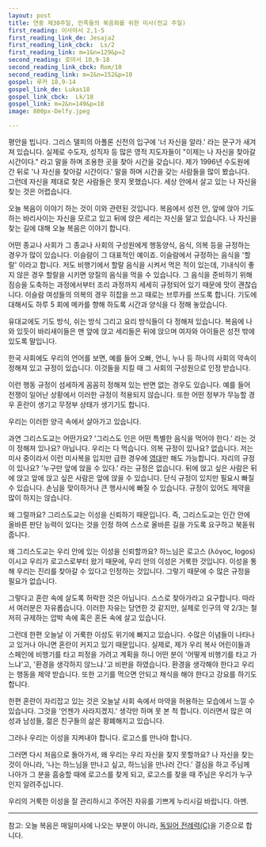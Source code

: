 ```yaml
---
layout: post
title: 연중 제30주일, 민족들의 복음화를 위한 미사(전교 주일)
first_reading: 이사야서 2,1-5
first_reading_link_de: Jesaja2
first_reading_link_cbck:  Ls/2
first_reading_link: m=1&n=129&p=2
second_reading: 로마서 10,9-18
second_reading_link_cbck: Rom/10
second_reading_link: m=2&n=152&p=10
gospel: 루카 18,9-14
gospel_link_de: Lukas18
gospel_link_cbck:  Lk/18
gospel_link: m=2&n=149&p=18
image: 800px-Delfy.jpeg

---
```

 
평안을 빕니다. 그리스 델피의 아폴론 신전의 입구에 '너 자신을 알라.' 라는
문구가 새겨져 있습니다.
실제로 수도자, 성직자 등 많은 영적 지도자들이
"이제는 나 자신을 찾아갈 시간이다." 라고 말을 하며 조용한 곳을 찾아
시간을 갖습니다.
제가 1996년 수도원에 간 뒤로 '나 자신을 찾아갈
시간이다.' 말을 하며 시간을 갖는 사람들을 많이 봤습니다. 그런데 자신을
제대로 찾은 사람들은 못지 못했습니다. 세상 안에서 살고 있는 나 자신을
찾는 것은 어렵습니다.

오늘 복음이 이야기 하는 것이 이와 관련된 것입니다.
복음에서 성전 안, 앞에 앉아 기도하는 바리사이는 자신을 모르고 있고
뒤에 앉은 세리는 자신을 알고 있습니다. 나 자신을 찾는 길에 대해 오늘
복음은 이야기 합니다.

어떤 종교나 사회가 그 종교나 사회의 구성원에게 행동양식, 음식, 의복
등을 규정하는 경우가 많이 있습니다. 이슬람이 그 대표적인 예이죠.
이슬람에서 규정하는 음식을 '할랄' 이라고 합니다. 저도 비행기에서 할랄
음식을 시켜서 먹은 적이 있는데, 기내식이 좋지 않은 경우 할랄을 시키면
양질의 음식을 먹을 수 있습니다. 그 음식을 준비하기 위해 짐승을
도축하는 과정에서부터 조리 과정까지 세세히 규정되어 있기 때문에 맛이
괜찮습니다. 이슬람 여성들의 의복의 경우 히잡을 쓰고 때로는 브루카를
쓰도록 합니다. 기도에 대해서도 하루 5 회에 메카를 향해 하도록 시간과
양식을 다 정해 놓았습니다.

유대교에도 기도 방식, 쉬는 방식 그리고 요리
방식들이 다 정해져 있습니다. 복음에 나와 있듯이 바리새이들은 맨 앞에
앉고 세리들은 뒤에 앉으며 여자와 아이들은 성전 밖에 있도록 말입니다.

한국 사회에도 우리의 언어를 보면, 예를 들어 오빠, 언니, 누나 등 하나의
사회의 약속이 정해져 있고 규정이 있습니다. 이것들을 지킬 때 그 사회의
구성원으로 인정 받습니다.

이런 행동 규정이 섬세하게 꼼꼼히 정해져 있는
반면 없는 경우도 있습니다. 예를 들어 전쟁이 일어난 상황에서 이러한
규정이 적용되지 않습니다. 또한 어떤 정부가 무능할 경우 혼란이 생기고
무정부 상태가 생기기도 합니다.

우리는 이러한 양극 속에서 살아가고
있습니다.

과연 그리스도교는 어떤가요? '그리스도 인은 어떤 특별한 음식을 먹어야
한다.' 라는 것이 정해져 있나요? 아닙니다. 우리는 다 먹습니다. 의복
규정이 있나요? 없습니다. 저는 미사 중이라서 이런 미사복을 입지만 급한
경우에 <a href="https://maria.catholic.or.kr/dictionary/term/term_view.asp?ctxtIdNum=2443&keyword=%EC%98%81%EB%8C%80&gubun=01">영대</a>만 해도 가능합니다. 자리의 규정이 있나요? '누구만 앞에 앉을
수 있다.' 라는 규정은 없습니다. 뒤에 앉고 싶은 사람은 뒤에 앉고 앞에
앉고 싶은 사람은 앞에 앉을 수 있습니다. 단식 규정이 있지만 필요시 빠질
수 있습니다. 손님을 맞이하거나 큰 행사시에 빠질 수 있습니다. 규정이
있어도 제약을 많이 하지는 않습니다.

왜 그럴까요? 그리스도교는 이성을
신뢰하기 때문입니다. 즉, 그리스도교는 인간 안에 올바른 판단 능력이
있다는 것을 인정 하여 스스로 올바른 길을 가도록 요구하고 북돋워
줍니다.

왜 그리스도교는 우리 안에 있는 이성을 신뢰할까요? 하느님은
로고스 (λόγος, logos) 이시고 우리가 로고스로부터 왔기 때문에, 우리 안의
이성은 거룩한 것입니다. 이성을 통해 우리는 진리를 찾아갈 수 있다고
인정하는 것입니다. 그렇기 때문에 수 많은 규정을 필요가 없습니다.

그렇다고 혼란 속에 살도록 허락한 것은 아닙니다. 스스로 찾아가라고
요구합니다. 따라서 여러분은 자유롭습니다. 이러한 자유는 당연한 것
같지만, 실제로 인구의 약 2/3는 철저히 규제하는 압박 속에 혹은 혼돈 속에
살고 있습니다.

그런데 한편 오늘날 이 거룩한 이성도 위기에 빠지고 있습니다. 수많은
이념들이 나타나고 있거나 아니면 혼란이 커지고 있기 때문입니다. 실제로,
제가 우리 복사 어린이들과 스페인에 비행기를 타고 피정을 가려고 계획을
하니 어떤 분이 '어떻게 비행기를 타고 가느냐'고, '환경을
생각하지 않느냐.'고 비판을 하였습니다. 환경을 생각해야 한다고 우리는
행동을 제약 받습니다. 또한 고기를 먹으면 안되고 채식을 해야 한다고
강요를 하기도 합니다.

한편 혼란이 자리잡고 있는 것은 오늘날 사회
속에서 마약을 허용하는 모습에서 느낄 수 있습니다. 그것을 '언젠가
사라지겠지.' 생각만 하며 못 본 척 합니다. 이러면서 많은 여성과 남성들,
젊은 친구들의 삶은 황폐해지고 있습니다.

그러나 우리는 이성을 지켜내야 합니다. 로고스를 만나야 합니다.

그러면 다시 처음으로 돌아가서, 왜 우리는 우리 자신을 찾지 못할까요? 나
자신을 찾는 것이 아니라, '나는 하느님을 만나고 싶고, 하느님을 만나러
간다.' 결심을 하고 주님께 나아가 그 분을 흠숭할 때에 로고스를 찾게
되고, 로고스를 찾을 때 주님은 우리가 누구인지 알려주십니다.

우리의 거룩한 이성을 잘 관리하시고 주어진 자유를 기쁘게 누리시길 바랍니다.
아멘.

<hr>

참고: 오늘 복음은 매일미사에 나오는 부분이 아니라, <a href="https://www.bibelwerk.de/verein/was-wir-bieten/sonntagslesungen/alle-sonntagslesungen">독일어 전례력(C)</a>을 기준으로 합니다.
